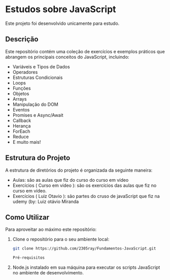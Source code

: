 # Estudos sobre JavaScript

Este projeto foi desenvolvido unicamente para estudo.

## Descrição

Este repositório contém uma coleção de exercícios e exemplos práticos que abrangem os principais conceitos do JavaScript, incluindo:

- Variáveis e Tipos de Dados
- Operadores
- Estruturas Condicionais
- Loops
- Funções
- Objetos
- Arrays
- Manipulação do DOM
- Eventos
- Promises e Async/Await
- Callback
- Herança
- ForEach
- Reduce
- E muito mais!

## Estrutura do Projeto

A estrutura de diretórios do projeto é organizada da seguinte maneira:
- Aulas: são as aulas que fiz do curso do curso em vídeo
- Exercícios ( Curso em vídeo ): são os exercícios das aulas que fiz no curso em vídeo.
- Exercícios ( Luiz Otavio ): são partes do cruso de javaScript que fiz na udemy (by: Luiz otávio Miranda


## Como Utilizar

Para aproveitar ao máximo este repositório:

1. Clone o repositório para o seu ambiente local:
   ```bash
   git clone https://github.com/2305ray/Fundamentos-JavaScript.git

   Pré-requisitos
2. Node.js instalado em sua máquina para executar os scripts JavaScript no ambiente de desenvolvimento.
